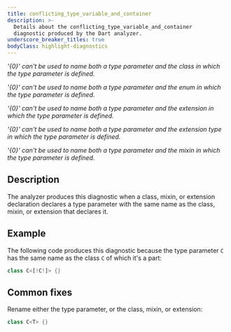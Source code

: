 ```yaml
---
title: conflicting_type_variable_and_container
description: >-
  Details about the conflicting_type_variable_and_container
  diagnostic produced by the Dart analyzer.
underscore_breaker_titles: true
bodyClass: highlight-diagnostics
---
```


_'{0}' can't be used to name both a type parameter and the class in which the type parameter is defined._

_'{0}' can't be used to name both a type parameter and the enum in which the type parameter is defined._

_'{0}' can't be used to name both a type parameter and the extension in which the type parameter is defined._

_'{0}' can't be used to name both a type parameter and the extension type in which the type parameter is defined._

_'{0}' can't be used to name both a type parameter and the mixin in which the type parameter is defined._

## Description

The analyzer produces this diagnostic when a class, mixin, or extension
declaration declares a type parameter with the same name as the class,
mixin, or extension that declares it.

## Example

The following code produces this diagnostic because the type parameter `C`
has the same name as the class `C` of which it's a part:

```dart
class C<[!C!]> {}
```

## Common fixes

Rename either the type parameter, or the class, mixin, or extension:

```dart
class C<T> {}
```
